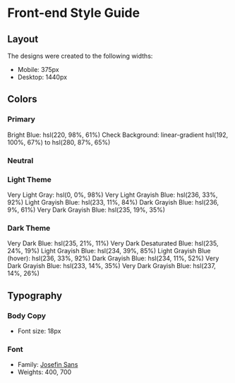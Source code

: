# Front-end Style Guide

## Layout

The designs were created to the following widths:

- Mobile: 375px
- Desktop: 1440px

## Colors

### Primary

Bright Blue: hsl(220, 98%, 61%)
Check Background: linear-gradient hsl(192, 100%, 67%) to hsl(280, 87%, 65%)

### Neutral

### Light Theme

Very Light Gray: hsl(0, 0%, 98%)
Very Light Grayish Blue: hsl(236, 33%, 92%)
Light Grayish Blue: hsl(233, 11%, 84%)
Dark Grayish Blue: hsl(236, 9%, 61%)
Very Dark Grayish Blue: hsl(235, 19%, 35%)

### Dark Theme

Very Dark Blue: hsl(235, 21%, 11%)
Very Dark Desaturated Blue: hsl(235, 24%, 19%)
Light Grayish Blue: hsl(234, 39%, 85%)
Light Grayish Blue (hover): hsl(236, 33%, 92%)
Dark Grayish Blue: hsl(234, 11%, 52%)
Very Dark Grayish Blue: hsl(233, 14%, 35%)
Very Dark Grayish Blue: hsl(237, 14%, 26%)

## Typography

### Body Copy

- Font size: 18px

### Font

- Family: [Josefin Sans](https://fonts.google.com/specimen/Josefin+Sans)
- Weights: 400, 700
